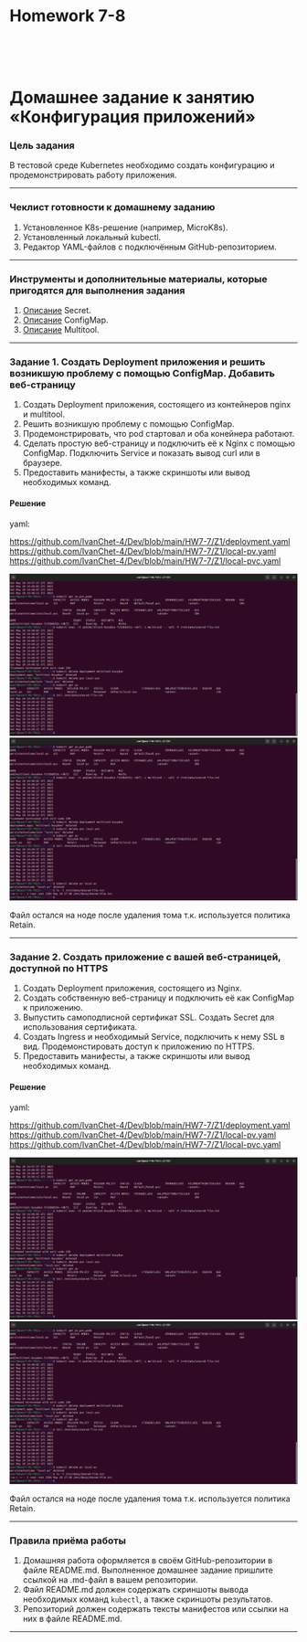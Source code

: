<h1>Homework 7-8 </h1> <br>
<br>
<br>


# Домашнее задание к занятию «Конфигурация приложений»

### Цель задания

В тестовой среде Kubernetes необходимо создать конфигурацию и продемонстрировать работу приложения.

------

### Чеклист готовности к домашнему заданию

1. Установленное K8s-решение (например, MicroK8s).
2. Установленный локальный kubectl.
3. Редактор YAML-файлов с подключённым GitHub-репозиторием.

------

### Инструменты и дополнительные материалы, которые пригодятся для выполнения задания

1. [Описание](https://kubernetes.io/docs/concepts/configuration/secret/) Secret.
2. [Описание](https://kubernetes.io/docs/concepts/configuration/configmap/) ConfigMap.
3. [Описание](https://github.com/wbitt/Network-MultiTool) Multitool.

------

### Задание 1. Создать Deployment приложения и решить возникшую проблему с помощью ConfigMap. Добавить веб-страницу

1. Создать Deployment приложения, состоящего из контейнеров nginx и multitool.
2. Решить возникшую проблему с помощью ConfigMap.
3. Продемонстрировать, что pod стартовал и оба конейнера работают.
4. Сделать простую веб-страницу и подключить её к Nginx с помощью ConfigMap. Подключить Service и показать вывод curl или в браузере.
5. Предоставить манифесты, а также скриншоты или вывод необходимых команд.


<h4>Решение</h4>

yaml:   <br>

<https://github.com/IvanChet-4/Dev/blob/main/HW7-7/Z1/deployment.yaml> <br>
<https://github.com/IvanChet-4/Dev/blob/main/HW7-7/Z1/local-pv.yaml> <br>
<https://github.com/IvanChet-4/Dev/blob/main/HW7-7/Z1/local-pvc.yaml> <br>

![Результат решения задачи 1](https://github.com/IvanChet-4/Dev/blob/main/images/Homework%207-7/1-1.png)
![Результат решения задачи 1](https://github.com/IvanChet-4/Dev/blob/main/images/Homework%207-7/1-2.png)

Файл остался на ноде после удаления тома т.к. используется политика Retain.  <br>


------

### Задание 2. Создать приложение с вашей веб-страницей, доступной по HTTPS 

1. Создать Deployment приложения, состоящего из Nginx.
2. Создать собственную веб-страницу и подключить её как ConfigMap к приложению.
3. Выпустить самоподписной сертификат SSL. Создать Secret для использования сертификата.
4. Создать Ingress и необходимый Service, подключить к нему SSL в вид. Продемонстировать доступ к приложению по HTTPS. 
4. Предоставить манифесты, а также скриншоты или вывод необходимых команд.


<h4>Решение</h4>

yaml:   <br>

<https://github.com/IvanChet-4/Dev/blob/main/HW7-7/Z1/deployment.yaml> <br>
<https://github.com/IvanChet-4/Dev/blob/main/HW7-7/Z1/local-pv.yaml> <br>
<https://github.com/IvanChet-4/Dev/blob/main/HW7-7/Z1/local-pvc.yaml> <br>

![Результат решения задачи 1](https://github.com/IvanChet-4/Dev/blob/main/images/Homework%207-7/1-1.png)
![Результат решения задачи 1](https://github.com/IvanChet-4/Dev/blob/main/images/Homework%207-7/1-2.png)

Файл остался на ноде после удаления тома т.к. используется политика Retain.  <br>


------

### Правила приёма работы

1. Домашняя работа оформляется в своём GitHub-репозитории в файле README.md. Выполненное домашнее задание пришлите ссылкой на .md-файл в вашем репозитории.
2. Файл README.md должен содержать скриншоты вывода необходимых команд `kubectl`, а также скриншоты результатов.
3. Репозиторий должен содержать тексты манифестов или ссылки на них в файле README.md.

------
